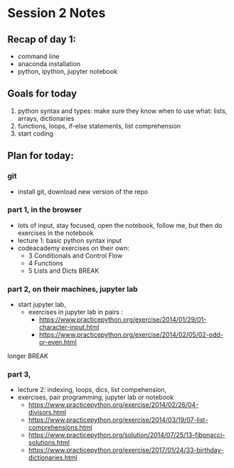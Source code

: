 # Session 2 Notes 
## Recap of day 1: 
- command line 
- anaconda installation 
- python, ipython, jupyter notebook 

## Goals for today 
1) python syntax and types: make sure they know when to use what: lists, arrays, dictionaries
2) functions, loops, if-else statements, list comprehension 
3) start coding 

## Plan for today: 
### git
- install git, download new version of the repo 
### part 1, in the browser
- lots of input, stay focused, open the notebook, follow me, but then do exercises in the notebook
- lecture 1: basic python syntax input 
- codeacademy exercises on their own: 
	- 3 Conditionals and Control Flow 
	- 4 Functions
	- 5 Lists and Dicts 
BREAK 

### part 2, on their machines, jupyter lab
- start jupyter lab, 
	- exercises in jupyter lab in pairs : 
		- https://www.practicepython.org/exercise/2014/01/29/01-character-input.html
		- https://www.practicepython.org/exercise/2014/02/05/02-odd-or-even.html

longer BREAK

### part 3, 
- lecture 2: indexing, loops, dics, list compehension, 
- exercises, pair programming, jupyter lab or notebook
	- https://www.practicepython.org/exercise/2014/02/26/04-divisors.html
	- https://www.practicepython.org/exercise/2014/03/19/07-list-comprehensions.html
	- https://www.practicepython.org/solution/2014/07/25/13-fibonacci-solutions.html
	- https://www.practicepython.org/exercise/2017/01/24/33-birthday-dictionaries.html


